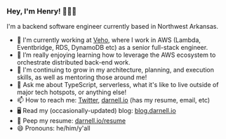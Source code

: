 ### Hey, I'm Henry! 👱🏻‍♂️

I'm a backend software engineer currently based in Northwest Arkansas.

- 🔭 I'm currently working at [Veho](https://www.shipveho.com), where I work in AWS (Lambda, Eventbridge, RDS, DynamoDB etc) as a senior full-stack engineer.
- 🌱 I’m really enjoying learning how to leverage the AWS ecosystem to orchestrate distributed back-end work.
- 📑 I'm continuing to grow in my architecture, planning, and execution skills, as well as mentoring those around me!
- 💬 Ask me about TypeScript, serverless, what it's like to live outside of major tech hotspots, or anything else!
- 📫 How to reach me: [Twitter](https://twitter.com/hjdarnel), [darnell.io](https://darnell.io) (has my resume, email, etc)
- 🖥️ Read my (occasionally-updated) blog: [blog.darnell.io](https://blog.darnell.io)
- 📃 Peep my resume: [darnell.io/resume](https://darnell.io/resume)
- 😄 Pronouns: he/him/y'all
